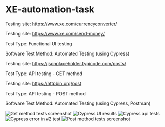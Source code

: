 # XE-automation-task

Testing site: https://www.xe.com/currencyconverter/

Testing site: https://www.xe.com/send-money/

Test Type: Functional UI testing

Software Test Method: Automated Testing (using Cypress)

Testing site: https://jsonplaceholder.typicode.com/posts/

Test Type: API testing - GET method

Testing site: https://httpbin.org/post

Test Type: API testing - POST method

Software Test Method: Automated Testing (using Cypress, Postman)

![Get method tests screenshot](https://github.com/srmiljus/XE-automation-task/assets/81557246/c3b4f137-9799-4544-8b69-509470d45806)
![Cypress UI results](https://github.com/srmiljus/XE-automation-task/assets/81557246/afa67e41-0ad5-4c7c-baf0-0ca8c4c9c855)
![Cypress api tests](https://github.com/srmiljus/XE-automation-task/assets/81557246/9d1f7863-3f5f-427b-8acf-39109bad1430)
![Cypress error in #2 test](https://github.com/srmiljus/XE-automation-task/assets/81557246/2e51f879-a7f0-4c94-9754-1b0941ebc6c0)
![Post method tests screenshot](https://github.com/srmiljus/XE-automation-task/assets/81557246/66d190b4-65ef-40bc-97b8-d4b2dde011ba)
